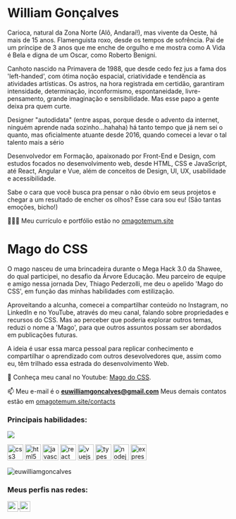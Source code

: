 <h1 align="left">
  William Gonçalves
</h1>

Carioca, natural da Zona Norte (Alô, Andaraí!), mas vivente da Oeste, há mais de 15 anos. Flamenguista roxo, desde os tempos de sofrência. Pai de um príncipe de 3 anos que me enche de orgulho e me mostra como A Vida é Bela e digna de um Oscar, como Roberto Benigni.

Canhoto nascido na Primavera de 1988, que desde cedo fez jus a fama dos 'left-handed', com ótima noção espacial, criatividade e tendência as atividades artísticas. Os astros, na hora registrada em certidão, garantiram intensidade, determinação, inconformismo, espontaneidade, livre-pensamento, grande imaginação e sensibilidade. Mas esse papo a gente deixa pra quem curte.

Designer "autodidata" (entre aspas, porque desde o advento da internet, ninguém aprende nada sozinho...hahaha) há tanto tempo que já nem sei o quanto, mas oficialmente atuante desde 2016, quando comecei a levar o tal talento mais a sério

Desenvolvedor em Formação, apaixonado por Front-End e Design, com estudos focados no desenvolvimento web, desde HTML, CSS e JavaScript, até React, Angular e Vue, além de conceitos de Design, UI, UX, usabilidade e acessibilidade.

Sabe o cara que você busca pra pensar o não óbvio em seus projetos e chegar a um resultado de encher os olhos? Esse cara sou eu! (São tantas emoções, bicho!)

👨🏻‍💻 Meu currículo e portfólio estão no [omagotemum.site](https://omagotemum.site/)

<h1 align="left">
  Mago do CSS
</h1>

O mago nasceu de uma brincadeira durante o Mega Hack 3.0 da Shawee, do qual participei, no desafio da Árvore Educação. Meu parceiro de equipe e amigo nessa jornada Dev, Thiago Pederzolli, me deu o apelido 'Mago do CSS', em função das minhas habilidades com estilização.

Aproveitando a alcunha, comecei a compartilhar conteúdo no Instagram, no LinkedIn e no YouTube, através do meu canal, falando sobre propriedades e recursos do CSS. Mas ao perceber que poderia explorar outros temas, reduzi o nome a 'Mago', para que outros assuntos possam ser abordados em publicações futuras.

A ideia é usar essa marca pessoal para replicar conhecimento e compartilhar o aprendizado com outros desevolvedores que, assim como eu, têm trilhado essa estrada do desenvolvimento Web.

💬 Conheça meu canal no Youtube: [Mago do CSS](https://youtube.com/channel/UCXJIa44t_QW1dWojbIPxXKg).

📫 Meu e-mail é o **euwilliamgoncalves@gmail.com**
Meus demais contatos estão em [omagotemum.site/contacts](https://omagotemum.site/contacts)

<h3 align="left">
  Principais habilidades:
</h3>

<img src="https://media1.tenor.com/images/505ddb5e0b0e8c3e96b66e1469ef47c1/tenor.gif?itemid=4903969" />

<p align="left">
  <img src="https://devicons.github.io/devicon/devicon.git/icons/css3/css3-original.svg" alt="css3" width="36" height="36"/> 
  <img src="https://devicons.github.io/devicon/devicon.git/icons/html5/html5-original.svg" alt="html5" width="36" height="36"/>
  <img src="https://devicons.github.io/devicon/devicon.git/icons/javascript/javascript-original.svg" alt="javascript" width="36" height="36"/>
  <img src="https://devicons.github.io/devicon/devicon.git/icons/react/react-original.svg" alt="react" width="36" height="36"/> 
  <img src="https://devicons.github.io/devicon/devicon.git/icons/vuejs/vuejs-original.svg" alt="vuejs" width="36" height="36"/> 
  <img src="https://devicons.github.io/devicon/devicon.git/icons/typescript/typescript-original.svg" alt="typescript" width="36" height="36"/>
  <img src="https://devicons.github.io/devicon/devicon.git/icons/nodejs/nodejs-original.svg" alt="nodejs" width="36" height="36"/> 
  <img src="https://devicons.github.io/devicon/devicon.git/icons/express/express-original.svg" alt="express" width="36" height="36"/>
</p>

<p align="left">  
  <img src="https://github-readme-stats.vercel.app/api/top-langs/?username=euwilliamgoncalves&layout=compact&hide=python" alt="euwilliamgoncalves" />
</p>

<h3 align="left">
  Meus perfis nas redes:
</h3>

<p align="left">
  <a href="https://linkedin.com/in/euwilliamgoncalves" target="blank">
    <img align="center" src="https://cdn.jsdelivr.net/npm/simple-icons@3.0.1/icons/linkedin.svg" alt="euwilliamgoncalves" height="24" width="24" />
  </a>
  <a href="https://instagram.com/quemmevuementiu" target="blank">
    <img align="center" src="https://cdn.jsdelivr.net/npm/simple-icons@3.0.1/icons/instagram.svg" alt="quemmevuementiu" height="24" width="24" />
  </a>
</p>
